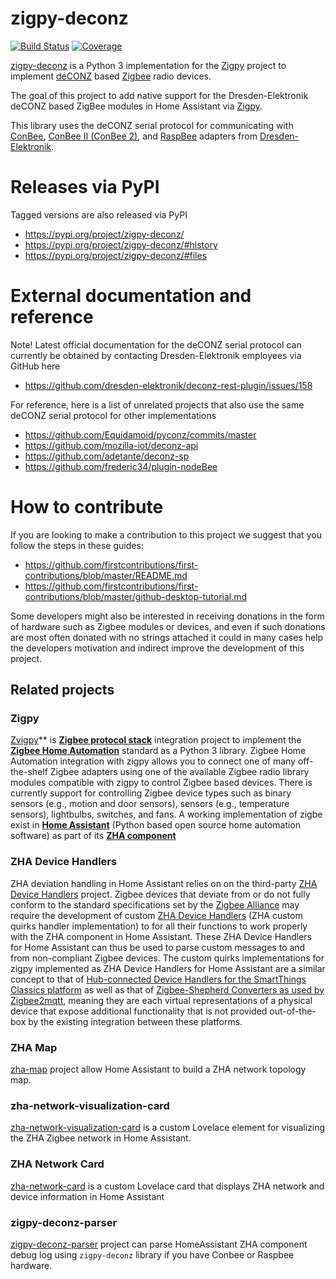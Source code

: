 # zigpy-deconz

[![Build Status](https://travis-ci.org/zigpy/zigpy-deconz.svg?branch=master)](https://travis-ci.org/zigpy/zigpy-deconz)
[![Coverage](https://coveralls.io/repos/github/zigpy/zigpy-deconz/badge.svg?branch=master)](https://coveralls.io/github/zigpy/zigpy-deconz?branch=master)

[zigpy-deconz](https://github.com/zigpy/zigpy-deconz) is a Python 3 implementation for the [Zigpy](https://github.com/zigpy/) project to implement [deCONZ](https://www.dresden-elektronik.de/funktechnik/products/software/pc/deconz/) based [Zigbee](https://www.zigbee.org) radio devices.

The goal of this project to add native support for the Dresden-Elektronik deCONZ based ZigBee modules in Home Assistant via [Zigpy](https://github.com/zigpy/).

This library uses the deCONZ serial protocol for communicating with [ConBee](https://www.dresden-elektronik.de/conbee/), [ConBee II (ConBee 2)](https://shop.dresden-elektronik.de/conbee-2.html), and [RaspBee](https://www.dresden-elektronik.de/raspbee/) adapters from [Dresden-Elektronik](https://github.com/dresden-elektronik/).

# Releases via PyPI
Tagged versions are also released via PyPI

- https://pypi.org/project/zigpy-deconz/
- https://pypi.org/project/zigpy-deconz/#history
- https://pypi.org/project/zigpy-deconz/#files

# External documentation and reference

Note! Latest official documentation for the deCONZ serial protocol can currently be obtained by contacting Dresden-Elektronik employees via GitHub here
-  https://github.com/dresden-elektronik/deconz-rest-plugin/issues/158

For reference, here is a list of unrelated projects that also use the same deCONZ serial protocol for other implementations
- https://github.com/Equidamoid/pyconz/commits/master
- https://github.com/mozilla-iot/deconz-api
- https://github.com/adetante/deconz-sp
- https://github.com/frederic34/plugin-nodeBee

# How to contribute

If you are looking to make a contribution to this project we suggest that you follow the steps in these guides:
- https://github.com/firstcontributions/first-contributions/blob/master/README.md
- https://github.com/firstcontributions/first-contributions/blob/master/github-desktop-tutorial.md

Some developers might also be interested in receiving donations in the form of hardware such as Zigbee modules or devices, and even if such donations are most often donated with no strings attached it could in many cases help the developers motivation and indirect improve the development of this project.

## Related projects

### Zigpy
[Zvigpy](https://github.com/zigpy/zigpy)** is **[Zigbee protocol stack](https://en.wikipedia.org/wiki/Zigbee)** integration project to implement the **[Zigbee Home Automation](https://www.zigbee.org/)** standard as a Python 3 library. Zigbee Home Automation integration with zigpy allows you to connect one of many off-the-shelf Zigbee adapters using one of the available Zigbee radio library modules compatible with zigpy to control Zigbee based devices. There is currently support for controlling Zigbee device types such as binary sensors (e.g., motion and door sensors), sensors (e.g., temperature sensors), lightbulbs, switches, and fans. A working implementation of zigbe exist in **[Home Assistant](https://www.home-assistant.io)** (Python based open source home automation software) as part of its **[ZHA component](https://www.home-assistant.io/components/zha/)**

### ZHA Device Handlers
ZHA deviation handling in Home Assistant relies on on the third-party [ZHA Device Handlers](https://github.com/dmulcahey/zha-device-handlers) project. Zigbee devices that deviate from or do not fully conform to the standard specifications set by the [Zigbee Alliance](https://www.zigbee.org) may require the development of custom [ZHA Device Handlers](https://github.com/dmulcahey/zha-device-handlers) (ZHA custom quirks handler implementation) to for all their functions to work properly with the ZHA component in Home Assistant. These ZHA Device Handlers for Home Assistant can thus be used to parse custom messages to and from non-compliant Zigbee devices. The custom quirks implementations for zigpy implemented as ZHA Device Handlers for Home Assistant are a similar concept to that of [Hub-connected Device Handlers for the SmartThings Classics platform](https://docs.smartthings.com/en/latest/device-type-developers-guide/) as well as that of [Zigbee-Shepherd Converters as used by Zigbee2mqtt](https://www.zigbee2mqtt.io/how_tos/how_to_support_new_devices.html), meaning they are each virtual representations of a physical device that expose additional functionality that is not provided out-of-the-box by the existing integration between these platforms.

### ZHA Map
[zha-map](https://github.com/zha-ng/zha-map) project allow Home Assistant to build a ZHA network topology map.

### zha-network-visualization-card
[zha-network-visualization-card](https://github.com/dmulcahey/zha-network-visualization-card) is a custom Lovelace element for visualizing the ZHA Zigbee network in Home Assistant.

### ZHA Network Card
[zha-network-card](https://github.com/dmulcahey/zha-network-card) is a custom Lovelace card that displays ZHA network and device information in Home Assistant

### zigpy-deconz-parser
[zigpy-deconz-parser](https://github.com/zha-ng/zigpy-deconz-parser) project can parse HomeAssistant ZHA component debug log using `zigpy-deconz` library if you have Conbee or Raspbee hardware.
